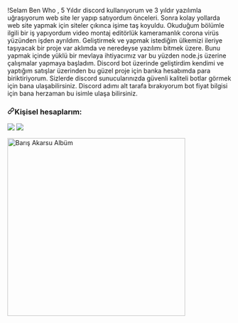 !Selam Ben Who ,
5 Yıldır discord kullanıyorum ve 3 yıldır yazılımla uğraşıyorum web site ler yapıp satıyordum önceleri.
Sonra kolay yollarda web site yapmak için siteler çıkınca işime taş koyuldu.
Okuduğum bölümle ilgili bir iş yapıyordum video montaj editörlük kameramanlık corona virüs yüzünden işden ayrıldım.
Geliştirmek ve yapmak istediğim ülkemizi ileriye taşıyacak bir proje var aklımda ve neredeyse yazılımı bitmek üzere.
Bunu yapmak içinde yüklü bir mevlaya ihtiyacımız var bu yüzden node.js üzerine çalışmalar yapmaya başladım.
Discord bot üzerinde geliştirdim kendimi ve yaptığım satışlar üzerinden bu güzel proje için banka hesabımda para biriktiriyorum.
Sizlerde discord sunucularınızda güvenli kaliteli botlar görmek için bana ulaşabilirsiniz.
Discord adımı alt tarafa bırakıyorum bot fiyat bilgisi için bana herzaman bu isimle ulaşa bilirsiniz.

<h3><a id="user-content-my-personal-accounts" class="anchor" aria-hidden="true" href="#my-personal-accounts"><svg class="octicon octicon-link" viewBox="0 0 16 16" version="1.1" width="16" height="16" aria-hidden="true"><path fill-rule="evenodd" d="M7.775 3.275a.75.75 0 001.06 1.06l1.25-1.25a2 2 0 112.83 2.83l-2.5 2.5a2 2 0 01-2.83 0 .75.75 0 00-1.06 1.06 3.5 3.5 0 004.95 0l2.5-2.5a3.5 3.5 0 00-4.95-4.95l-1.25 1.25zm-4.69 9.64a2 2 0 010-2.83l2.5-2.5a2 2 0 012.83 0 .75.75 0 001.06-1.06 3.5 3.5 0 00-4.95 0l-2.5 2.5a3.5 3.5 0 004.95 4.95l1.25-1.25a.75.75 0 00-1.06-1.06l-1.25 1.25a2 2 0 01-2.83 0z"></path></svg></a><font style="vertical-align: inherit;"><font style="vertical-align: inherit;">Kişisel hesaplarım:</font></font></h3>
<p align="left">
<a href="https://discord.com/users/858473848844058654" rel="nofollow"><img src="https://user-images.githubusercontent.com/86554271/123543134-d0c9a500-d755-11eb-9011-34a62d0d2084.png" data-canonical-src="https://img.shields.io/badge/discord%20-7289DA.svg?&amp;style=for-the-badge&amp;logo=discord&amp;logoColor=white" style="max-width:100%;"></a>
<a href="https://open.spotify.com/user/zo3yot2xri8bommg5yzyu6hcl?si=9331adf5626141eb" rel="nofollow"><img src="https://camo.githubusercontent.com/8b36f195a47af7355c39f1aeb80a128d1ed7522b1ed32f726bfa27f12ff54fc5/68747470733a2f2f696d672e736869656c64732e696f2f62616467652f53706f746966792532302d3165643736302e7376673f267374796c653d666f722d7468652d6261646765266c6f676f3d73706f74696679266c6f676f436f6c6f723d7768697465" data-canonical-src="https://img.shields.io/badge/Spotify%20-1ed760.svg?&amp;style=for-the-badge&amp;logo=spotify&amp;logoColor=white" style="max-width:100%;"></a>
</p>

<a href="https://open.spotify.com/playlist/54UpsGv8Gq7emXCXtEdLN5?si=601ca30bb3de426c" target="_blank">    <img src="https://i.scdn.co/image/ab67706c0000bebba636c462e4c7741cd6d6fe13" alt="Barış Akarsu Albüm" width="400" height="400"></a>
